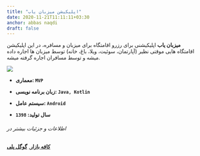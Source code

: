 ```yaml
---
title: "اپلیکیشن میزبان یاب"
date: 2020-11-21T11:11:11+03:30
anchor: abbas naqdi
draft: false
---
```


**میزبان یاب** اپلیکیشنی برای رزرو اقامتگاه برای میزبان و مسافره، در این اپلیکیشن اقامتگاه هایی موقتی نظیر (آپارتمان، سوئیت، ویلا، باغ، خانه) توسط میزبان ها اجاره داده میشه و توسط مسافران اجاره گرفته میشه.



![](../../images/mizbanyab_screenshot.png)



- **معماری: `MVP`**

- **زبان برنامه نویسی: `Java, Kotlin`**

- **سیستم عامل: `Android`**

- **سال تولید: `1398`**



###### اطلاعات و جزئیات بیشتر در

[**کافه بازار**](https://cafebazaar.ir/app/com.abbasnaghdi.ihosh), [**گوگل پلی**](https://play.google.com/store/apps/details?id=com.mizbanyab.android)

